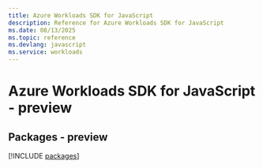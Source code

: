 ```yaml
---
title: Azure Workloads SDK for JavaScript
description: Reference for Azure Workloads SDK for JavaScript
ms.date: 08/13/2025
ms.topic: reference
ms.devlang: javascript
ms.service: workloads
---
```

# Azure Workloads SDK for JavaScript - preview
## Packages - preview
[!INCLUDE [packages](workloads-index.md)]